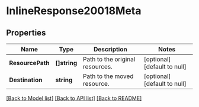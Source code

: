 # InlineResponse20018Meta

## Properties
Name | Type | Description | Notes
------------ | ------------- | ------------- | -------------
**ResourcePath** | **[]string** | Path to the original resources.  | [optional] [default to null]
**Destination** | **string** | Path to the moved resource. | [optional] [default to null]

[[Back to Model list]](../README.md#documentation-for-models) [[Back to API list]](../README.md#documentation-for-api-endpoints) [[Back to README]](../README.md)

